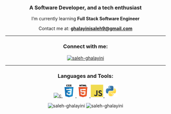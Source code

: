 <h3 align="center"> A Software Developer, and a tech enthusiast</h3>
<p align="center">I’m currently learning <strong>Full Stack Software Engineer</strong></p>
<p align="center">Contact me at: <a href="mailto:ghalayinisaleh9@gmail.com"><strong>ghalayinisaleh9@gmail.com</strong></a></p>

---

<h3 align="center">Connect with me:</h3>
<p align="center">
<a href="https://www.linkedin.com/in/saleh-ghalayini-11214b26a" target="blank"><img align="center" src="https://raw.githubusercontent.com/rahuldkjain/github-profile-readme-generator/master/src/images/icons/Social/linked-in-alt.svg" alt="saleh-ghalayini" height="30" width="40" /></a>
</p>

---

<h3 align="center">Languages and Tools:</h3>
<p align="center"> <a href="https://www.java.com/en/" target="_blank" rel="noreferrer"> <img src="https://raw.githubusercontent.com/devicons/devicon/master/icons/java.svg" alt="c" width="40" height="40"/> </a> <a href="https://www.w3schools.com/css/" target="_blank" rel="noreferrer"> <img src="https://raw.githubusercontent.com/devicons/devicon/master/icons/css3/css3-original-wordmark.svg" alt="css3" width="40" height="40"/> </a> <a href="https://www.w3.org/html/" target="_blank" rel="noreferrer"> <img src="https://raw.githubusercontent.com/devicons/devicon/master/icons/html5/html5-original-wordmark.svg" alt="html5" width="40" height="40"/> </a> <a href="https://developer.mozilla.org/en-US/docs/Web/JavaScript" target="_blank" rel="noreferrer"> <img src="https://raw.githubusercontent.com/devicons/devicon/master/icons/javascript/javascript-original.svg" alt="javascript" width="40" height="40"/> </a> <a href="https://www.linux.org/" target="_blank" rel="noreferrer"> </a> <a href="https://www.python.org" target="_blank" rel="noreferrer"> <img src="https://raw.githubusercontent.com/devicons/devicon/master/icons/python/python-original.svg" alt="python" width="40" height="40"/> </a> </p>
<p align="center">
<img align="center" src="https://github-readme-stats.vercel.app/api?username=Saleh-Ghalayini&theme=tokyonight&show_icons=true&hide_border=false&count_private=true" alt="saleh-ghalayini" />
<img align="center" src="https://github-readme-stats.vercel.app/api/top-langs/?username=Saleh-Ghalayini&theme=tokyonight&show_icons=true&hide_border=false&layout=compact" alt="saleh-ghalayini" height="195"/>
</p>
